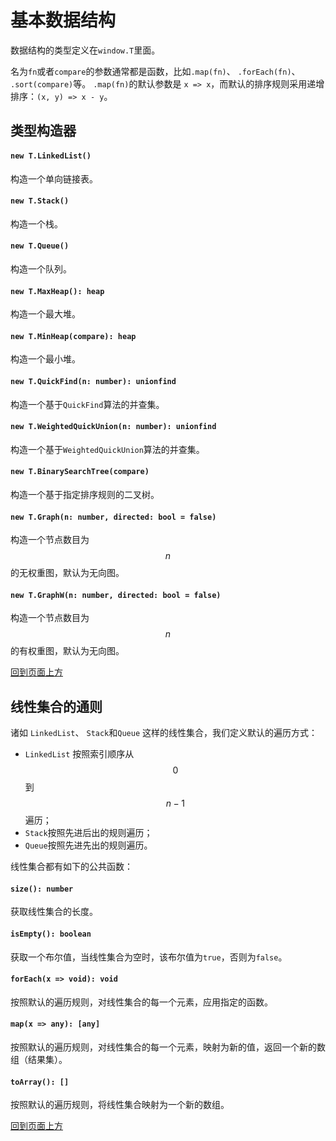 <a name="t"></a>
# 基本数据结构
数据结构的类型定义在`window.T`里面。

名为`fn`或者`compare`的参数通常都是函数，比如`.map(fn)`、 `.forEach(fn)`、 `.sort(compare)`等。 
`.map(fn)`的默认参数是 `x => x`，而默认的排序规则采用递增排序：`(x, y) => x - y`。

## 类型构造器
#### `new T.LinkedList()`
构造一个单向链接表。
#### `new T.Stack()`
构造一个栈。
#### `new T.Queue()`
构造一个队列。
#### `new T.MaxHeap(): heap`
构造一个最大堆。
#### `new T.MinHeap(compare): heap`
构造一个最小堆。
#### `new T.QuickFind(n: number): unionfind`
构造一个基于`QuickFind`算法的并查集。
#### `new T.WeightedQuickUnion(n: number): unionfind`
构造一个基于`WeightedQuickUnion`算法的并查集。
#### `new T.BinarySearchTree(compare)`
构造一个基于指定排序规则的二叉树。
#### `new T.Graph(n: number, directed: bool = false)`
构造一个节点数目为$$n$$的无权重图，默认为无向图。
#### `new T.GraphW(n: number, directed: bool = false)`
构造一个节点数目为$$n$$的有权重图，默认为无向图。

[回到页面上方](#t)

## 线性集合的通则
诸如 `LinkedList`、 `Stack`和`Queue` 这样的线性集合，我们定义默认的遍历方式：

* `LinkedList` 按照索引顺序从$$0$$到$$n-1$$遍历；
* `Stack`按照先进后出的规则遍历；
* `Queue`按照先进先出的规则遍历。

线性集合都有如下的公共函数：

#### `size(): number`
获取线性集合的长度。
#### `isEmpty(): boolean`
获取一个布尔值，当线性集合为空时，该布尔值为`true`，否则为`false`。
#### `forEach(x => void): void`
按照默认的遍历规则，对线性集合的每一个元素，应用指定的函数。
#### `map(x => any): [any]`
按照默认的遍历规则，对线性集合的每一个元素，映射为新的值，返回一个新的数组（结果集）。
#### `toArray(): []`
按照默认的遍历规则，将线性集合映射为一个新的数组。

[回到页面上方](#t)